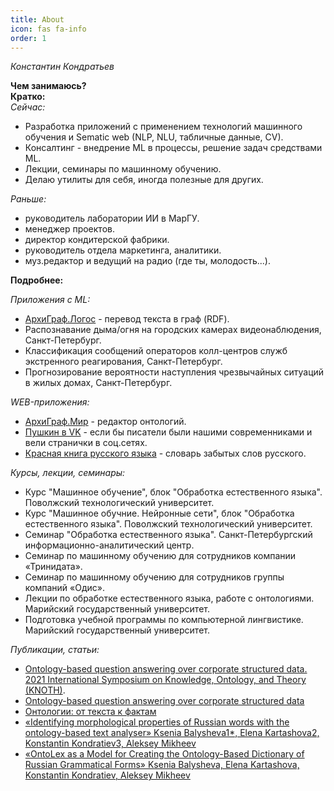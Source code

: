 ```yaml
---
title: About
icon: fas fa-info
order: 1
---
```


*Константин Кондратьев*

**Чем занимаюсь?**  
**Кратко:**  
*Сейчас:*  
- Разработка приложений с применением технологий машинного обучения и Sematic web (NLP, NLU, табличные данные, CV).  
- Консалтинг - внедрение ML в процессы, решение задач средствами ML.  
- Лекции, семинары по машинному обучению.  
- Делаю утилиты для себя, иногда полезные для других.  
  
*Раньше:*  
- руководитель лаборатории ИИ в МарГУ.  
- менеджер проектов.  
- директор кондитерской фабрики.  
- руководитель отдела маркетинга, аналитики.  
- муз.редактор и ведущий на радио (где ты, молодость...).  
  
  
  
**Подробнее:**  
  
*Приложения с ML:*  
- [АрхиГраф.Логос](https://trinidata.ru/logos.htm) - перевод текста в граф (RDF).  
- Распознавание  дыма/огня на городских камерах видеонаблюдения, Санкт-Петербург.  
- Классификация сообщений операторов колл-центров служб экстренного реагирования, Санкт-Петербург.
- Прогнозирование вероятности наступления чрезвычайных ситуаций в жилых домах, Санкт-Петербург.  
  
*WEB-приложения:*  
- [АрхиГраф.Мир](https://trinidata.ru/archigraph_mir.htm) - редактор онтологий.  
- [Пушкин в VK](http://pushkinvk.ru) - если бы писатели были нашими современниками и вели странички в соц.сетях.   
- [Красная книга русского языка](https://vk.com/rusredbook) - словарь забытых слов русского.  
  
*Курсы, лекции, семинары:*  
- Курс "Машинное обучение", блок "Обработка естественного языка". Поволжский технологический университет.  
- Курс "Машинное обучние. Нейронные сети", блок "Обработка естественного языка". Поволжский технологический университет.  
- Семинар "Обработка естественного языка". Санкт-Петербургский информационно-аналитический центр.  
- Семинар по машинному обучению для сотрудников компании «Тринидата».  
- Семинар по машинному обучению для сотрудников группы компаний «Одис».  
- Лекции по обработке естественного языка, работе с онтологиями. Марийский государственный университет.  
- Подготовка учебной программы по компьютерной лингвистике. Марийский государственный университет.   

*Публикации, статьи:*  
- [Ontology-based question answering over corporate structured data. 2021 International Symposium on Knowledge, Ontology, and Theory (KNOTH)](https://ieeexplore.ieee.org/document/9685024).  
- [Ontology-based question answering over corporate structured data](https://arxiv.org/abs/2111.04507)  
- [Онтологии: от текста к фактам](https://www.osp.ru/os/2020/04/13055699)
- [«Identifying morphological properties of Russian words with the ontology-based text analyser» Ksenia Balysheva1*, Elena Kartashova2, Konstantin Kondratiev3, Aleksey Mikheev](https://www.semanticscholar.org/paper/IDENTIFYING-MORPHOLOGICAL-PROPERTIES-OF-RUSSIAN-THE-Balysheva-Kartashova/5125f1728630500809b23060779ada73c53dbbed)  
- [«OntoLex as a Model for Creating the Ontology-Based Diсtionary of Russian Grammatical Forms» Ksenia Balysheva, Elena Kartashova, Konstantin Kondratiev, Aleksey Mikheev](https://www.semanticscholar.org/paper/LexInfo-as-a-Model-for-Creating-Ontology-Based-of-Balysheva-Kartashova/c06999c9bac033befeaff83f003c4d5a959d5366)  


